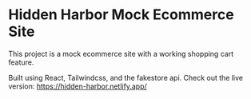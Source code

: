 # Hidden Harbor Mock Ecommerce Site  

This project is a mock ecommerce site with a working shopping cart feature. 

Built using React, Tailwindcss, and the fakestore api. Check out the live version: <a target='_blank'>https://hidden-harbor.netlify.app/</a>
